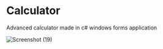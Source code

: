 # Calculator
Advanced calculator made in c# windows forms application
 
 ![Screenshot (19)](https://user-images.githubusercontent.com/96955087/230681625-261073a7-9bf4-4ddc-ab40-db5802e4d696.png)
